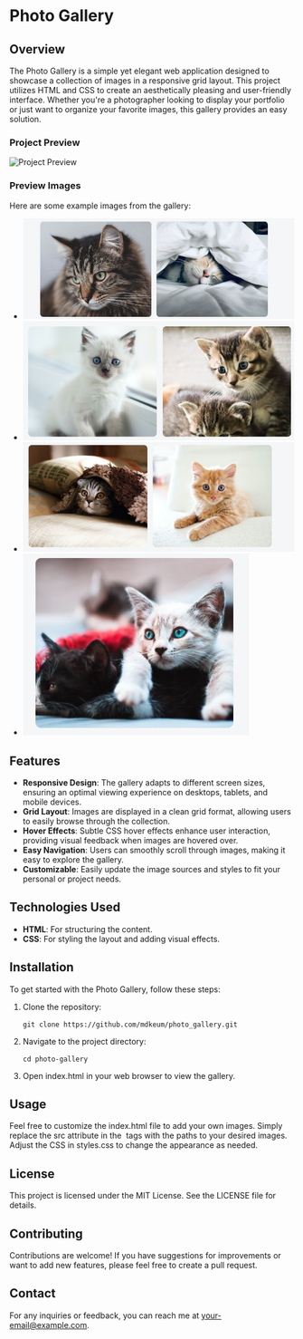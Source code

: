 # Photo Gallery

## Overview

The Photo Gallery is a simple yet elegant web application designed to showcase a collection of images in a responsive grid layout. This project utilizes HTML and CSS to create an aesthetically pleasing and user-friendly interface. Whether you're a photographer looking to display your portfolio or just want to organize your favorite images, this gallery provides an easy solution.

### Project Preview

![Project Preview](images/preview.jpg)

### Preview Images

Here are some example images from the gallery:

- ![Image 1](images/image1.jpg)
- ![Image 2](images/image2.jpg)
- ![Image 3](images/image3.jpg)
- ![Image 4](images/image4.jpg)

## Features

- **Responsive Design**: The gallery adapts to different screen sizes, ensuring an optimal viewing experience on desktops, tablets, and mobile devices.
- **Grid Layout**: Images are displayed in a clean grid format, allowing users to easily browse through the collection.
- **Hover Effects**: Subtle CSS hover effects enhance user interaction, providing visual feedback when images are hovered over.
- **Easy Navigation**: Users can smoothly scroll through images, making it easy to explore the gallery.
- **Customizable**: Easily update the image sources and styles to fit your personal or project needs.

## Technologies Used

- **HTML**: For structuring the content.
- **CSS**: For styling the layout and adding visual effects.

## Installation

To get started with the Photo Gallery, follow these steps:

1. Clone the repository:
   ```
   git clone https://github.com/mdkeum/photo_gallery.git
2. Navigate to the project directory:
   ```
   cd photo-gallery
3. Open index.html in your web browser to view the gallery.

## Usage
Feel free to customize the index.html file to add your own images. Simply replace the src attribute in the <img> tags with the paths to your desired images. Adjust the CSS in styles.css to change the appearance as needed.

## License
This project is licensed under the MIT License. See the LICENSE file for details.

## Contributing
Contributions are welcome! If you have suggestions for improvements or want to add new features, please feel free to create a pull request.

## Contact
For any inquiries or feedback, you can reach me at your-email@example.com.


